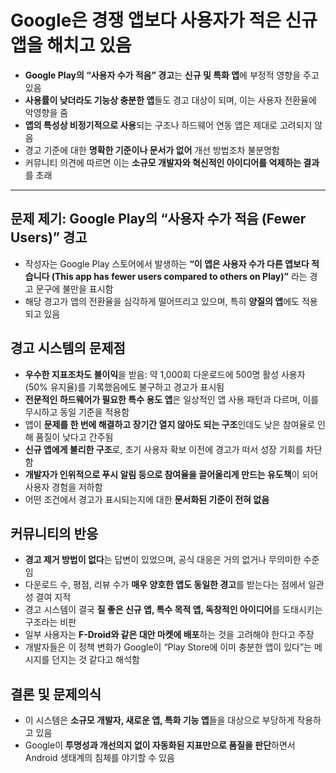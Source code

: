 # Google은 경쟁 앱보다 사용자가 적은 신규 앱을 해치고 있음


* **Google Play의 “사용자 수가 적음” 경고**는 **신규 및 특화 앱**에 부정적 영향을 주고 있음
* **사용률이 낮더라도 기능상 충분한 앱**들도 경고 대상이 되며, 이는 사용자 전환율에 악영향을 줌
* **앱의 특성상 비정기적으로 사용**되는 구조나 하드웨어 연동 앱은 제대로 고려되지 않음
* 경고 기준에 대한 **명확한 기준이나 문서가 없어** 개선 방법조차 불분명함
* 커뮤니티 의견에 따르면 이는 **소규모 개발자와 혁신적인 아이디어를 억제하는 결과**를 초래

---

문제 제기: Google Play의 “사용자 수가 적음 (Fewer Users)” 경고
------------------------------------------------

* 작성자는 Google Play 스토어에서 발생하는 **“이 앱은 사용자 수가 다른 앱보다 적습니다 (This app has fewer users compared to others on Play)”** 라는 경고 문구에 불만을 표시함
* 해당 경고가 앱의 전환율을 심각하게 떨어뜨리고 있으며, 특히 **양질의 앱**에도 적용되고 있음

경고 시스템의 문제점
-----------

* **우수한 지표조차도 불이익**을 받음: 약 1,000회 다운로드에 500명 활성 사용자(50% 유지율)를 기록했음에도 불구하고 경고가 표시됨
* **전문적인 하드웨어가 필요한 특수 용도 앱**은 일상적인 앱 사용 패턴과 다르며, 이를 무시하고 동일 기준을 적용함
* 앱이 **문제를 한 번에 해결하고 장기간 열지 않아도 되는 구조**인데도 낮은 참여율로 인해 품질이 낮다고 간주됨
* **신규 앱에게 불리한 구조**로, 초기 사용자 확보 이전에 경고가 떠서 성장 기회를 차단함
* **개발자가 인위적으로 푸시 알림 등으로 참여율을 끌어올리게 만드는 유도책**이 되어 사용자 경험을 저하함
* 어떤 조건에서 경고가 표시되는지에 대한 **문서화된 기준이 전혀 없음**

커뮤니티의 반응
--------

* **경고 제거 방법이 없다**는 답변이 있었으며, 공식 대응은 거의 없거나 무의미한 수준임
* 다운로드 수, 평점, 리뷰 수가 **매우 양호한 앱도 동일한 경고**를 받는다는 점에서 일관성 결여 지적
* 경고 시스템이 결국 **질 좋은 신규 앱, 특수 목적 앱, 독창적인 아이디어**를 도태시키는 구조라는 비판
* 일부 사용자는 **F-Droid와 같은 대안 마켓에 배포**하는 것을 고려해야 한다고 주장
* 개발자들은 이 정책 변화가 Google이 “Play Store에 이미 충분한 앱이 있다”는 메시지를 던지는 것 같다고 해석함

결론 및 문제의식
---------

* 이 시스템은 **소규모 개발자, 새로운 앱, 특화 기능 앱**들을 대상으로 부당하게 작용하고 있음
* Google이 **투명성과 개선의지 없이 자동화된 지표만으로 품질을 판단**하면서 Android 생태계의 침체를 야기할 수 있음
